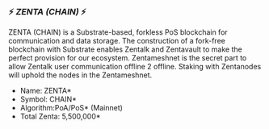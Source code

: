 ### :zap: *ZENTA (CHAIN)* :zap:
ZENTA (CHAIN) is a Substrate-based, forkless PoS blockchain for communication and data storage. 
The construction of a fork-free blockchain with Substrate enables Zentalk and Zentavault to make the perfect provision for our ecosystem. Zentameshnet is the secret part to allow Zentalk user communication offline 2 offline. Staking with Zentanodes will uphold the nodes in the Zentameshnet.

 * Name: ZENTA* 
 * Symbol: CHAIN*
 * Algorithm:PoA/PoS* (Mainnet)
 * Total Zenta: 5,500,000*
